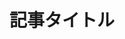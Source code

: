 ---
title: "記事タイトル"
category: ["カテゴリー1", "カテゴリー2"]
release: "2025-05-21T12:00:00Z"
excerpt: "この記事の要約や簡単な説明文をここに記載します。一覧ページなどで表示されます。"
coverImage: "https://imagedelivery.net/3-0TnxhaMhG-JZpRRgtqfg/-2024-03-05-130918-1747749012050/public"
---
